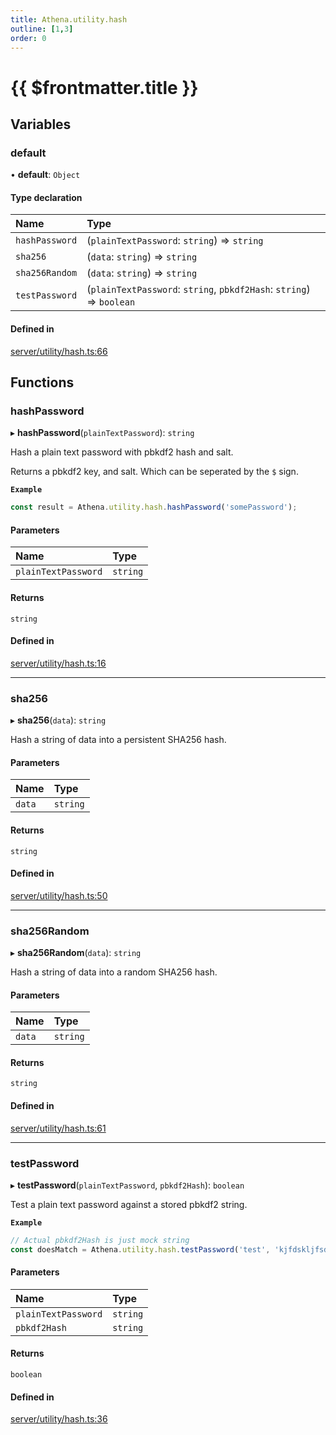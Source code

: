 ```yaml
---
title: Athena.utility.hash
outline: [1,3]
order: 0
---
```


# {{ $frontmatter.title }}


## Variables

### default

• **default**: `Object`

#### Type declaration

| Name | Type |
| :------ | :------ |
| `hashPassword` | (`plainTextPassword`: `string`) => `string` |
| `sha256` | (`data`: `string`) => `string` |
| `sha256Random` | (`data`: `string`) => `string` |
| `testPassword` | (`plainTextPassword`: `string`, `pbkdf2Hash`: `string`) => `boolean` |

#### Defined in

[server/utility/hash.ts:66](https://github.com/Stuyk/altv-athena/blob/2ba937d/src/core/server/utility/hash.ts#L66)

## Functions

### hashPassword

▸ **hashPassword**(`plainTextPassword`): `string`

Hash a plain text password with pbkdf2 hash and salt.

Returns a pbkdf2 key, and salt. Which can be seperated by the `$` sign.

**`Example`**

```ts
const result = Athena.utility.hash.hashPassword('somePassword');
```

#### Parameters

| Name | Type |
| :------ | :------ |
| `plainTextPassword` | `string` |

#### Returns

`string`

#### Defined in

[server/utility/hash.ts:16](https://github.com/Stuyk/altv-athena/blob/2ba937d/src/core/server/utility/hash.ts#L16)

___

### sha256

▸ **sha256**(`data`): `string`

Hash a string of data into a persistent SHA256 hash.

#### Parameters

| Name | Type |
| :------ | :------ |
| `data` | `string` |

#### Returns

`string`

#### Defined in

[server/utility/hash.ts:50](https://github.com/Stuyk/altv-athena/blob/2ba937d/src/core/server/utility/hash.ts#L50)

___

### sha256Random

▸ **sha256Random**(`data`): `string`

Hash a string of data into a random SHA256 hash.

#### Parameters

| Name | Type |
| :------ | :------ |
| `data` | `string` |

#### Returns

`string`

#### Defined in

[server/utility/hash.ts:61](https://github.com/Stuyk/altv-athena/blob/2ba937d/src/core/server/utility/hash.ts#L61)

___

### testPassword

▸ **testPassword**(`plainTextPassword`, `pbkdf2Hash`): `boolean`

Test a plain text password against a stored pbkdf2 string.

**`Example`**

```ts
// Actual pbkdf2Hash is just mock string
const doesMatch = Athena.utility.hash.testPassword('test', 'kjfdskljfsdkl$90jj0f10f21f1')
```

#### Parameters

| Name | Type |
| :------ | :------ |
| `plainTextPassword` | `string` |
| `pbkdf2Hash` | `string` |

#### Returns

`boolean`

#### Defined in

[server/utility/hash.ts:36](https://github.com/Stuyk/altv-athena/blob/2ba937d/src/core/server/utility/hash.ts#L36)
